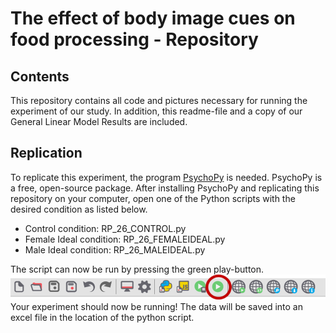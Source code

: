 # The effect of body image cues on food processing - Repository
## Contents
This repository contains all code and pictures necessary for running the experiment of our study. In addition, this readme-file and a copy of our General Linear Model Results are included.
## Replication
To replicate this experiment, the program [PsychoPy](https://www.psychopy.org/) is needed. PsychoPy is a free, open-source package.
After installing PsychoPy and replicating this repository on your computer, open one of the Python scripts with the desired condition as listed below.
* Control condition: RP_26_CONTROL.py
* Female Ideal condition: RP_26_FEMALEIDEAL.py
* Male Ideal condition: RP_26_MALEIDEAL.py

The script can now be run by pressing the green play-button.
![Image of the green play-button.](https://github.com/joshua-behrens/researchproject-g26/blob/main/greenplaybutton.png "Green Play button")
Your experiment should now be running! The data will be saved into an excel file in the location of the python script.
